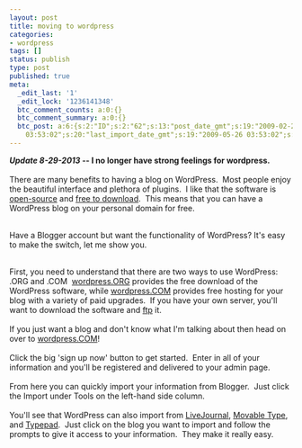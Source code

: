 ```yaml
---
layout: post
title: moving to wordpress
categories:
- wordpress
tags: []
status: publish
type: post
published: true
meta:
  _edit_last: '1'
  _edit_lock: '1236141348'
  btc_comment_counts: a:0:{}
  btc_comment_summary: a:0:{}
  btc_post: a:6:{s:2:"ID";s:2:"62";s:13:"post_date_gmt";s:19:"2009-02-27 19:03:04";s:23:"initial_import_date_gmt";s:19:"2009-05-26
    03:53:02";s:20:"last_import_date_gmt";s:19:"2009-05-26 03:53:02";s:4:"hits";s:1:"0";s:6:"misses";s:1:"1";}
---
```

<strong><i>Update 8-29-2013</i> -- I no longer have strong feelings for wordpress.</strong><br /><br />
There are many benefits to having a blog on WordPress.  Most people enjoy the beautiful interface and plethora of plugins.  I like that the software is <a href="http://en.wikipedia.org/wiki/Open_source_software" target="_blank">open-source</a> and <a href="http://wordpress.org/" target="_blank">free to download</a>.  This means that you can have a WordPress blog on your personal domain for free.<br /><br />

Have a Blogger account but want the functionality of WordPress? It's easy to make the switch, let me show you.
<br /><br />
<!--more-->

First, you need to understand that there are two ways to use WordPress: .ORG and .COM  <a href="http://wordpress.org/">wordpress.ORG</a> provides the free download of the WordPress software, while <a href="http://wordpress.com">wordpress.COM</a> provides free hosting for your blog with a variety of paid upgrades.  If you have your own server, you'll want to download the software and <a href="http://base.google.com/support/bin/answer.py?hl=en&amp;answer=59462" target="_blank">ftp</a> it.
<br /><br />
If you just want a blog and don't know what I'm talking about then head on over to <a href="http://wordpress.com" target="_blank">wordpress.COM</a>!
<br /><br />
Click the big 'sign up now' button to get started.  Enter in all of your information and you'll be registered and delivered to your admin page.
<br /><br />
From here you can quickly import your information from Blogger.  Just click the Import under Tools on the left-hand side column.
<br /><br />
You'll see that WordPress can also import from <a href="http://www.livejournal.com/" target="_blank">LiveJournal</a>, <a href="http://www.movabletype.org/" target="_blank">Movable Type</a>, and <a href="http://www.typepad.com/" target="_blank">Typepad</a>.  Just click on the blog you want to import and follow the prompts to give it access to your information.  They make it really easy.